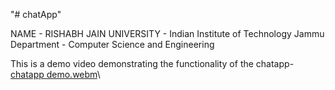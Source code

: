 "# chatApp" 

NAME - RISHABH JAIN
UNIVERSITY - Indian Institute of Technology Jammu
Department - Computer Science and Engineering

This is a demo video demonstrating the functionality of the chatapp-
[chatapp demo.webm](https://github.com/user-attachments/assets/c3caaa63-4914-41d7-a58a-73d2cb7a0ce5)\


